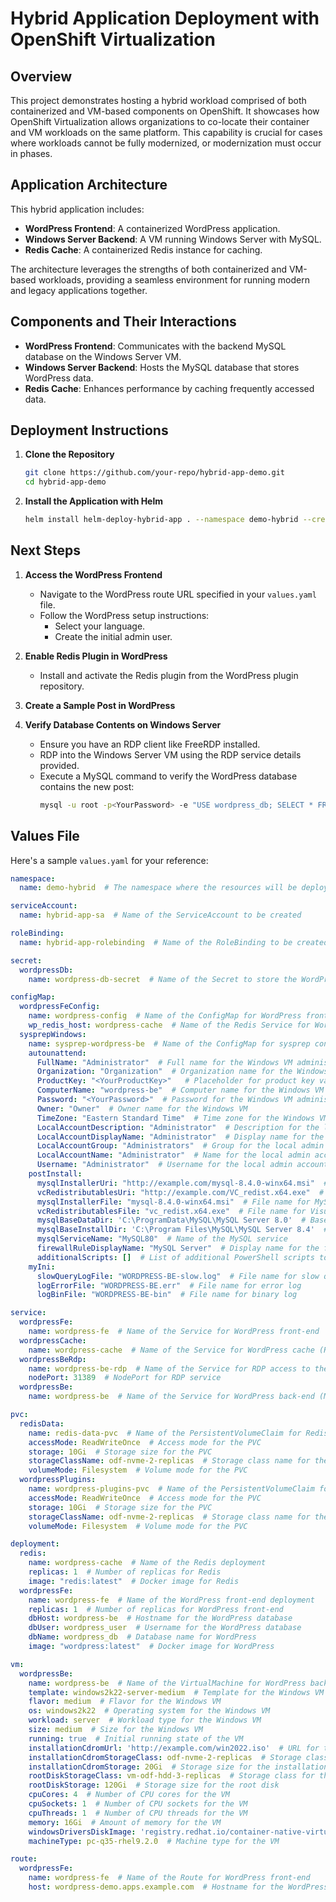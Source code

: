 
# Hybrid Application Deployment with OpenShift Virtualization

## Overview

This project demonstrates hosting a hybrid workload comprised of both containerized and VM-based components on OpenShift. It showcases how OpenShift Virtualization allows organizations to co-locate their container and VM workloads on the same platform. This capability is crucial for cases where workloads cannot be fully modernized, or modernization must occur in phases.

## Application Architecture

This hybrid application includes:
- **WordPress Frontend**: A containerized WordPress application.
- **Windows Server Backend**: A VM running Windows Server with MySQL.
- **Redis Cache**: A containerized Redis instance for caching.

The architecture leverages the strengths of both containerized and VM-based workloads, providing a seamless environment for running modern and legacy applications together.

## Components and Their Interactions

- **WordPress Frontend**: Communicates with the backend MySQL database on the Windows Server VM.
- **Windows Server Backend**: Hosts the MySQL database that stores WordPress data.
- **Redis Cache**: Enhances performance by caching frequently accessed data.

## Deployment Instructions

1. **Clone the Repository**
    ```sh
    git clone https://github.com/your-repo/hybrid-app-demo.git
    cd hybrid-app-demo
    ```

2. **Install the Application with Helm**
    ```sh
    helm install helm-deploy-hybrid-app . --namespace demo-hybrid --create-namespace
    ```

## Next Steps

1. **Access the WordPress Frontend**
    - Navigate to the WordPress route URL specified in your `values.yaml` file.
    - Follow the WordPress setup instructions:
        - Select your language.
        - Create the initial admin user.
        
2. **Enable Redis Plugin in WordPress**
    - Install and activate the Redis plugin from the WordPress plugin repository.

3. **Create a Sample Post in WordPress**

4. **Verify Database Contents on Windows Server**
    - Ensure you have an RDP client like FreeRDP installed.
    - RDP into the Windows Server VM using the RDP service details provided.
    - Execute a MySQL command to verify the WordPress database contains the new post:
        ```sh
        mysql -u root -p<YourPassword> -e "USE wordpress_db; SELECT * FROM wp_posts;"
        ```

## Values File

Here's a sample `values.yaml` for your reference:
```yaml
namespace:
  name: demo-hybrid  # The namespace where the resources will be deployed

serviceAccount:
  name: hybrid-app-sa  # Name of the ServiceAccount to be created

roleBinding:
  name: hybrid-app-rolebinding  # Name of the RoleBinding to be created

secret:
  wordpressDb:
    name: wordpress-db-secret  # Name of the Secret to store the WordPress DB credentials

configMap:
  wordpressFeConfig:
    name: wordpress-config  # Name of the ConfigMap for WordPress front-end configuration
    wp_redis_host: wordpress-cache  # Name of the Redis Service for WordPress caching
  sysprepWindows:
    name: sysprep-wordpress-be  # Name of the ConfigMap for sysprep configuration of the Windows VM
    autounattend:
      FullName: "Administrator"  # Full name for the Windows VM administrator
      Organization: "Organization"  # Organization name for the Windows VM
      ProductKey: "<YourProductKey>"   # Placeholder for product key value
      ComputerName: "wordpress-be"  # Computer name for the Windows VM
      Password: "<YourPassword>"  # Password for the Windows VM administrator and MySQL DB login
      Owner: "Owner"  # Owner name for the Windows VM
      TimeZone: "Eastern Standard Time"  # Time zone for the Windows VM
      LocalAccountDescription: "Administrator"  # Description for the local admin account
      LocalAccountDisplayName: "Administrator"  # Display name for the local admin account
      LocalAccountGroup: "Administrators"  # Group for the local admin account
      LocalAccountName: "Administrator"  # Name for the local admin account
      Username: "Administrator"  # Username for the local admin account
    postInstall:
      mysqlInstallerUri: "http://example.com/mysql-8.4.0-winx64.msi"  # URI to download MySQL installer
      vcRedistributablesUri: "http://example.com/VC_redist.x64.exe"  # URI to download Visual Studio Redistributables
      mysqlInstallerFile: "mysql-8.4.0-winx64.msi"  # File name for MySQL installer
      vcRedistributablesFile: "vc_redist.x64.exe"  # File name for Visual Studio Redistributables
      mysqlBaseDataDir: 'C:\ProgramData\MySQL\MySQL Server 8.0'  # Base data directory for MySQL
      mysqlBaseInstallDir: 'C:\Program Files\MySQL\MySQL Server 8.4'  # Base installation directory for MySQL
      mysqlServiceName: "MySQL80"  # Name of the MySQL service
      firewallRuleDisplayName: "MySQL Server"  # Display name for the firewall rule for MySQL
      additionalScripts: []  # List of additional PowerShell scripts to run post-install
    myIni:
      slowQueryLogFile: "WORDPRESS-BE-slow.log"  # File name for slow query log
      logErrorFile: "WORDPRESS-BE.err"  # File name for error log
      logBinFile: "WORDPRESS-BE-bin"  # File name for binary log

service:
  wordpressFe:
    name: wordpress-fe  # Name of the Service for WordPress front-end
  wordpressCache:
    name: wordpress-cache  # Name of the Service for WordPress cache (Redis)
  wordpressBeRdp:
    name: wordpress-be-rdp  # Name of the Service for RDP access to the Windows VM
    nodePort: 31389  # NodePort for RDP service
  wordpressBe:
    name: wordpress-be  # Name of the Service for WordPress back-end (MySQL)

pvc:
  redisData:
    name: redis-data-pvc  # Name of the PersistentVolumeClaim for Redis data
    accessMode: ReadWriteOnce  # Access mode for the PVC
    storage: 10Gi  # Storage size for the PVC
    storageClassName: odf-nvme-2-replicas  # Storage class name for the PVC
    volumeMode: Filesystem  # Volume mode for the PVC
  wordpressPlugins:
    name: wordpress-plugins-pvc  # Name of the PersistentVolumeClaim for WordPress plugins
    accessMode: ReadWriteOnce  # Access mode for the PVC
    storage: 10Gi  # Storage size for the PVC
    storageClassName: odf-nvme-2-replicas  # Storage class name for the PVC
    volumeMode: Filesystem  # Volume mode for the PVC

deployment:
  redis:
    name: wordpress-cache  # Name of the Redis deployment
    replicas: 1  # Number of replicas for Redis
    image: "redis:latest"  # Docker image for Redis
  wordpressFe:
    name: wordpress-fe  # Name of the WordPress front-end deployment
    replicas: 1  # Number of replicas for WordPress front-end
    dbHost: wordpress-be  # Hostname for the WordPress database
    dbUser: wordpress_user  # Username for the WordPress database
    dbName: wordpress_db  # Database name for WordPress
    image: "wordpress:latest"  # Docker image for WordPress

vm:
  wordpressBe:
    name: wordpress-be  # Name of the VirtualMachine for WordPress back-end
    template: windows2k22-server-medium  # Template for the Windows VM
    flavor: medium  # Flavor for the Windows VM
    os: windows2k22  # Operating system for the Windows VM
    workload: server  # Workload type for the Windows VM
    size: medium  # Size for the Windows VM
    running: true  # Initial running state of the VM
    installationCdromUrl: 'http://example.com/win2022.iso'  # URL for the installation CDROM
    installationCdromStorageClass: odf-nvme-2-replicas  # Storage class for the installation CDROM
    installationCdromStorage: 20Gi  # Storage size for the installation CDROM
    rootDiskStorageClass: vm-odf-hdd-3-replicas  # Storage class for the root disk
    rootDiskStorage: 120Gi  # Storage size for the root disk
    cpuCores: 4  # Number of CPU cores for the VM
    cpuSockets: 1  # Number of CPU sockets for the VM
    cpuThreads: 1  # Number of CPU threads for the VM
    memory: 16Gi  # Amount of memory for the VM
    windowsDriversDiskImage: 'registry.redhat.io/container-native-virtualization/virtio-win-rhel9@sha256:a8d455491d6c1ff45c6d8d340aa804313ce5613a59f53c7f4a5fcb61c14cc9fc'  # Image for the Windows drivers disk
    machineType: pc-q35-rhel9.2.0  # Machine type for the VM

route:
  wordpressFe:
    name: wordpress-fe  # Name of the Route for WordPress front-end
    host: wordpress-demo.apps.example.com  # Hostname for the WordPress front-end route
```
